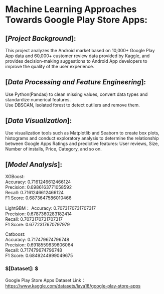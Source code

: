 # Machine Learning Approaches Towards Google Play Store Apps:

## $[Project$ $Background]:$

This project analyzes the Android market based on 10,000+ Google Play App data and 60,000+ customer review data provided by Kaggle, and provides decision-making suggestions to Android App developers to improve the quality of the user experience.

## $[Data$  $Processing$  $and$  $Feature$  $Engineering]:$   

Use Python(Pandas) to clean missing values, convert data types and standardize numerical features.  
Use DBSCAN, Isolated forest to detect outliers and remove them.

## $[Data$ $Visualization]:$ 
Use visualization tools such as Matplotlib and Seaborn to create box plots, histograms and conduct exploratory analysis to determine the relationship between Google Apps Ratings and predictive features: User reviews, Size, Number of installs, Price, Category, and so on.

## $[Model$ $Analysis]:$  

XGBoost:   
Accuracy: 0.7161246612466124  
Precision: 0.6986163771058592  
Recall: 0.7161246612466124  
F1 Score: 0.6873647586010466  

LightGBM： 
Accuracy: 0.7073170731707317  
Precision: 0.6787360283182414  
Recall: 0.7073170731707317  
F1 Score: 0.6772317670797979  

Catboost:   
Accuracy: 0.717479674796748  
Precision: 0.6918559839606064  
Recall: 0.717479674796748  
F1 Score: 0.6849244999049675  

### $[Dataset]: $ 
Google Play Store Apps Dataset
Link：https://www.kaggle.com/datasets/lava18/google-play-store-apps
